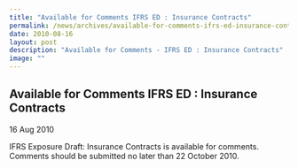 ```yaml
---
title: "Available for Comments IFRS ED : Insurance Contracts"
permalink: /news/archives/available-for-comments-ifrs-ed-insurance-contracts/
date: 2010-08-16
layout: post
description: "Available for Comments - IFRS ED : Insurance Contracts"
image: ""
---
```

Available for Comments IFRS ED : Insurance Contracts
------------------------------------------------------

16 Aug 2010

IFRS Exposure Draft: Insurance Contracts is available for comments.  
Comments should be submitted no later than 22 October 2010.